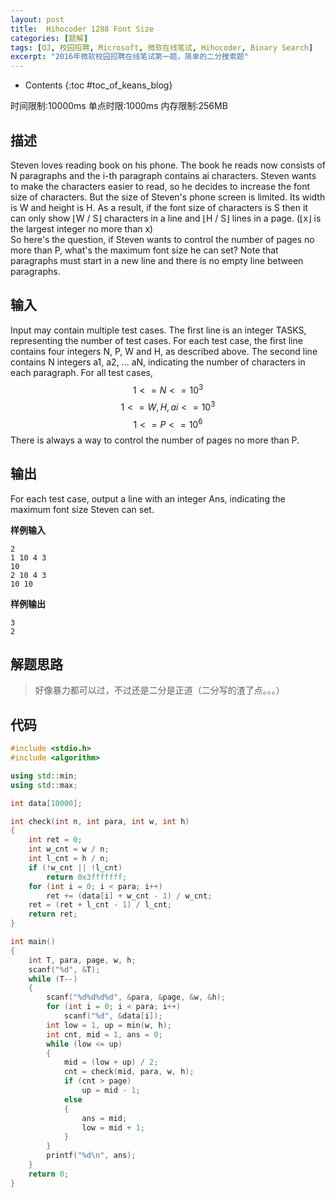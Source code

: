 ```yaml
---
layout: post
title:  Hihocoder 1288 Font Size
categories: [题解]
tags: [OJ, 校园招聘, Microsoft, 微软在线笔试, Hihocoder, Binary Search]
excerpt: "2016年微软校园招聘在线笔试第一题，简单的二分搜索题"
---
```




* Contents
{:toc #toc_of_keans_blog}


时间限制:10000ms
单点时限:1000ms
内存限制:256MB

## 描述

Steven loves reading book on his phone. The book he reads now consists of N paragraphs and the i-th paragraph contains ai characters.
Steven wants to make the characters easier to read, so he decides to increase the font size of characters. But the size of Steven's phone screen is limited. Its width is W and height is H. As a result, if the font size of characters is S then it can only show ⌊W / S⌋ characters in a line and ⌊H / S⌋ lines in a page. (⌊x⌋ is the largest integer no more than x)  
So here's the question, if Steven wants to control the number of pages no more than P, what's the maximum font size he can set? Note that paragraphs must start in a new line and there is no empty line between paragraphs.

## 输入

Input may contain multiple test cases.
The first line is an integer TASKS, representing the number of test cases.
For each test case, the first line contains four integers N, P, W and H, as described above.
The second line contains N integers a1, a2, ... aN, indicating the number of characters in each paragraph.
For all test cases,
  $$1 <= N <= 10^3$$
  $$1 <= W, H, ai <= 10^3$$
  $$1 <= P <= 10^6$$
There is always a way to control the number of pages no more than P.


## 输出

For each test case, output a line with an integer Ans, indicating the maximum font size Steven can set.

**样例输入**


```
2
1 10 4 3
10
2 10 4 3
10 10
```

**样例输出**

```
3
2
```

## 解题思路

> 好像暴力都可以过，不过还是二分是正道（二分写的渣了点。。。）

## 代码

```cpp
#include <stdio.h>
#include <algorithm>

using std::min;
using std::max;

int data[10000];

int check(int n, int para, int w, int h)
{
    int ret = 0;
    int w_cnt = w / n;
    int l_cnt = h / n;
    if (!w_cnt || !l_cnt)
        return 0x3fffffff;
    for (int i = 0; i < para; i++)
        ret += (data[i] + w_cnt - 1) / w_cnt;
    ret = (ret + l_cnt - 1) / l_cnt;
    return ret;
}

int main()
{
    int T, para, page, w, h;
    scanf("%d", &T);
    while (T--)
    {
        scanf("%d%d%d%d", &para, &page, &w, &h);
        for (int i = 0; i < para; i++)
            scanf("%d", &data[i]);
        int low = 1, up = min(w, h);
        int cnt, mid = 1, ans = 0;
        while (low <= up)
        {
            mid = (low + up) / 2;
            cnt = check(mid, para, w, h);
            if (cnt > page)
                up = mid - 1;
            else
            {
                ans = mid;
                low = mid + 1;
            }
        }
        printf("%d\n", ans);
    }
    return 0;
}

```

